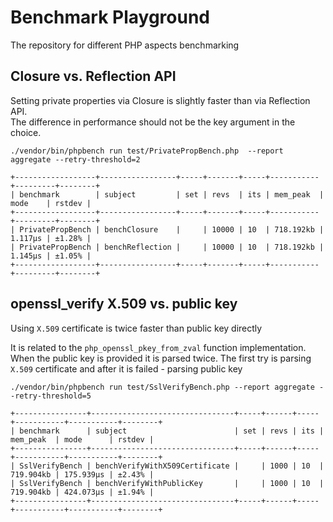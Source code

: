 # Benchmark Playground

The repository for different PHP aspects benchmarking

## Closure vs. Reflection API

Setting private properties via Closure is slightly faster than via Reflection API.  
The difference in performance should not be the key argument in the choice.  
```
./vendor/bin/phpbench run test/PrivatePropBench.php  --report aggregate --retry-threshold=2

+------------------+-----------------+-----+-------+-----+-----------+---------+--------+
| benchmark        | subject         | set | revs  | its | mem_peak  | mode    | rstdev |
+------------------+-----------------+-----+-------+-----+-----------+---------+--------+
| PrivatePropBench | benchClosure    |     | 10000 | 10  | 718.192kb | 1.117μs | ±1.28% |
| PrivatePropBench | benchReflection |     | 10000 | 10  | 718.192kb | 1.145μs | ±1.05% |
+------------------+-----------------+-----+-------+-----+-----------+---------+--------+
```

## openssl_verify X.509 vs. public key

Using `X.509` certificate is twice faster than public key directly

It is related to the `php_openssl_pkey_from_zval` function implementation.
When the public key is provided it is parsed twice. The first try is parsing `X.509` certificate
and after it is failed - parsing public key
```
./vendor/bin/phpbench run test/SslVerifyBench.php --report aggregate --retry-threshold=5

+----------------+--------------------------------+-----+------+-----+-----------+-----------+--------+
| benchmark      | subject                        | set | revs | its | mem_peak  | mode      | rstdev |
+----------------+--------------------------------+-----+------+-----+-----------+-----------+--------+
| SslVerifyBench | benchVerifyWithX509Certificate |     | 1000 | 10  | 719.904kb | 175.939μs | ±2.43% |
| SslVerifyBench | benchVerifyWithPublicKey       |     | 1000 | 10  | 719.904kb | 424.073μs | ±1.94% |
+----------------+--------------------------------+-----+------+-----+-----------+-----------+--------+
```
